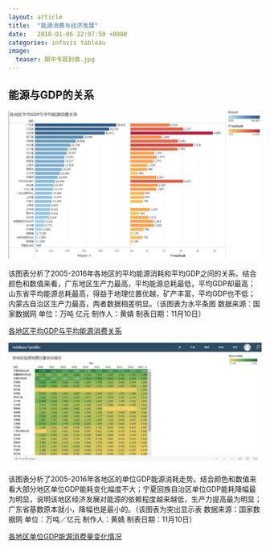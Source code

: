 ```yaml
---
layout: article
title:  "能源消费与经济发展"
date:   2018-01-06 22:07:50 +0800
categories: infovis tableau
image:
  teaser: 期中专题封面.jpg
---
```


## 能源与GDP的关系

![images](https://github.com/Huangj0830/Huangj0830.github.io/blob/master/images/各地区平均GDP与平均能源消费关系.jpg)

该图表分析了2005-2016年各地区的平均能源消耗和平均GDP之间的关系。结合颜色和数值来看，广东地区生产力最高，平均能源总耗最低，平均GDP却最高；山东省平均能源总耗最高，得益于地理位置优越，矿产丰富，平均GDP也不低；内蒙古自治区生产力最高，两者数据相差明显。（该图表为水平条图 数据来源：国家数据网 单位：万吨 亿元 制作人：黄婧 制表日期：11月10日） 

[各地区平均GDP与平均能源消费关系](https://public.tableau.com/profile/.86047339#!/vizhome/2_2037/3)


![images](https://github.com/Huangj0830/Huangj0830.github.io/blob/master/images/各地区能源消费总量变化情况.jpg)

该图表分析了2005-2016年各地区的单位GDP能源消耗走势。结合颜色和数值来看大部分地区单位GDP能耗变化幅度不大；宁夏回族自治区单位GDP能耗降幅最为明显，说明该地区经济发展对能源的依赖程度越来越低，生产力提高最为明显；广东省基数原本就小，降幅也是最小的。（该图表为突出显示表 数据来源：国家数据网 单位：万吨／亿元 制作人：黄婧 制表日期：11月10日）


[各地区单位GDP能源消费量变化情况](https://public.tableau.com/profile/.86047339#!/vizhome/2_2036/1)
